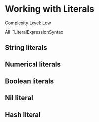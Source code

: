 # Working with Literals
Complexity Level: Low

All ``LiteralExpressionSyntax

## String literals

## Numerical literals

## Boolean literals

## Nil literal

## Hash literal
